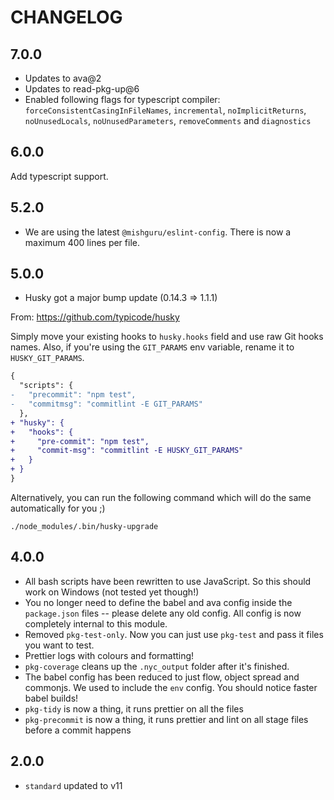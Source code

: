 # CHANGELOG

## 7.0.0
- Updates to ava@2
- Updates to read-pkg-up@6
- Enabled following flags for typescript compiler: `forceConsistentCasingInFileNames`, `incremental`, `noImplicitReturns`, `noUnusedLocals`, `noUnusedParameters`, `removeComments` and `diagnostics`

## 6.0.0

Add typescript support.

## 5.2.0

- We are using the latest `@mishguru/eslint-config`. There is now a maximum
  400 lines per file.

## 5.0.0
- Husky got a major bump update (0.14.3 => 1.1.1)

From: https://github.com/typicode/husky

Simply move your existing hooks to `husky.hooks` field and use raw Git hooks names. Also, if you're using the `GIT_PARAMS` env variable, rename it to `HUSKY_GIT_PARAMS`.

```diff
{
  "scripts": {
-   "precommit": "npm test",
-   "commitmsg": "commitlint -E GIT_PARAMS"
  },
+ "husky": {
+   "hooks": {
+     "pre-commit": "npm test",
+     "commit-msg": "commitlint -E HUSKY_GIT_PARAMS"
+   }
+ }
}
```

Alternatively, you can run the following command which will do the same automatically for you ;)

```
./node_modules/.bin/husky-upgrade
```

## 4.0.0

- All bash scripts have been rewritten to use JavaScript. So this should work
  on Windows (not tested yet though!)
- You no longer need to define the babel and ava config inside the
  `package.json` files -- please delete any old config. All config is now
  completely internal to this module.
- Removed `pkg-test-only`. Now you can just use `pkg-test` and pass it files
  you want to test.
- Prettier logs with colours and formatting!
- `pkg-coverage` cleans up the `.nyc_output` folder after it's finished.
- The babel config has been reduced to just flow, object spread and commonjs.
  We used to include the `env` config. You should notice faster babel builds!
- `pkg-tidy` is now a thing, it runs prettier on all the files
- `pkg-precommit` is now a thing, it runs prettier and lint on all stage files before a commit happens

## 2.0.0

- `standard` updated to v11
